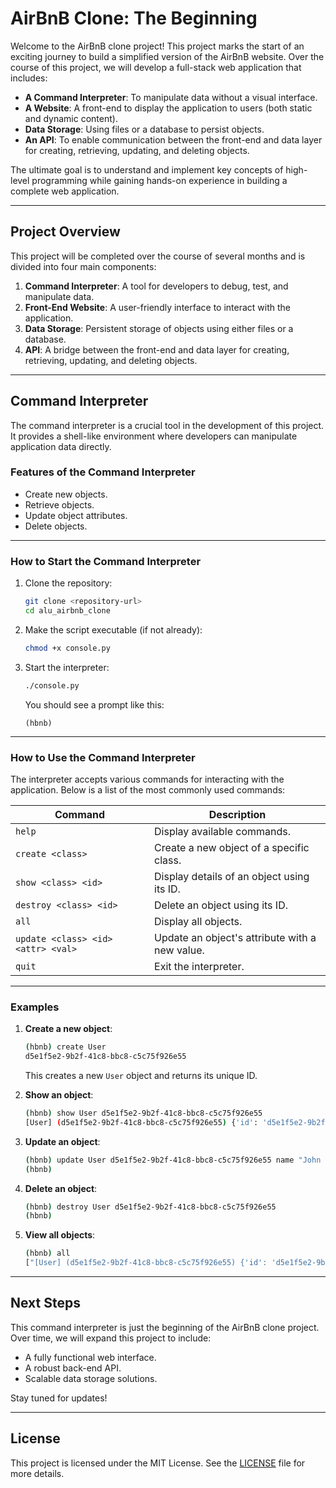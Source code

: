 
# AirBnB Clone: The Beginning

Welcome to the AirBnB clone project! This project marks the start of an exciting journey to build a simplified version of the AirBnB website. Over the course of this project, we will develop a full-stack web application that includes:

- **A Command Interpreter**: To manipulate data without a visual interface.
- **A Website**: A front-end to display the application to users (both static and dynamic content).
- **Data Storage**: Using files or a database to persist objects.
- **An API**: To enable communication between the front-end and data layer for creating, retrieving, updating, and deleting objects.

The ultimate goal is to understand and implement key concepts of high-level programming while gaining hands-on experience in building a complete web application.

---

## Project Overview

This project will be completed over the course of several months and is divided into four main components:

1. **Command Interpreter**: A tool for developers to debug, test, and manipulate data.
2. **Front-End Website**: A user-friendly interface to interact with the application.
3. **Data Storage**: Persistent storage of objects using either files or a database.
4. **API**: A bridge between the front-end and data layer for creating, retrieving, updating, and deleting objects.

---

## Command Interpreter

The command interpreter is a crucial tool in the development of this project. It provides a shell-like environment where developers can manipulate application data directly.

### Features of the Command Interpreter

- Create new objects.
- Retrieve objects.
- Update object attributes.
- Delete objects.

---

### How to Start the Command Interpreter

1. Clone the repository:
   ```bash
   git clone <repository-url>
   cd alu_airbnb_clone
   ```

2. Make the script executable (if not already):
   ```bash
   chmod +x console.py
   ```

3. Start the interpreter:
   ```bash
   ./console.py
   ```

   You should see a prompt like this:
   ```
   (hbnb)
   ```

---

### How to Use the Command Interpreter

The interpreter accepts various commands for interacting with the application. Below is a list of the most commonly used commands:

| Command                          | Description                                      |
|----------------------------------|--------------------------------------------------|
| `help`                           | Display available commands.                      |
| `create <class>`                 | Create a new object of a specific class.         |
| `show <class> <id>`              | Display details of an object using its ID.       |
| `destroy <class> <id>`           | Delete an object using its ID.                   |
| `all`                            | Display all objects.                             |
| `update <class> <id> <attr> <val>`| Update an object's attribute with a new value.   |
| `quit`                           | Exit the interpreter.                            |

---

### Examples

1. **Create a new object**:
   ```bash
   (hbnb) create User
   d5e1f5e2-9b2f-41c8-bbc8-c5c75f926e55
   ```
   This creates a new `User` object and returns its unique ID.

2. **Show an object**:
   ```bash
   (hbnb) show User d5e1f5e2-9b2f-41c8-bbc8-c5c75f926e55
   [User] (d5e1f5e2-9b2f-41c8-bbc8-c5c75f926e55) {'id': 'd5e1f5e2-9b2f-41c8-bbc8-c5c75f926e55', 'created_at': '2025-01-06T12:00:00', 'updated_at': '2025-01-06T12:00:00'}
   ```

3. **Update an object**:
   ```bash
   (hbnb) update User d5e1f5e2-9b2f-41c8-bbc8-c5c75f926e55 name "John Doe"
   (hbnb)
   ```

4. **Delete an object**:
   ```bash
   (hbnb) destroy User d5e1f5e2-9b2f-41c8-bbc8-c5c75f926e55
   (hbnb)
   ```

5. **View all objects**:
   ```bash
   (hbnb) all
   ["[User] (d5e1f5e2-9b2f-41c8-bbc8-c5c75f926e55) {'id': 'd5e1f5e2-9b2f-41c8-bbc8-c5c75f926e55', 'created_at': '2025-01-06T12:00:00', 'updated_at': '2025-01-06T12:00:00'}"]
   ```

---

## Next Steps

This command interpreter is just the beginning of the AirBnB clone project. Over time, we will expand this project to include:

- A fully functional web interface.
- A robust back-end API.
- Scalable data storage solutions.

Stay tuned for updates!

---

## License

This project is licensed under the MIT License. See the [LICENSE](LICENSE) file for more details.
